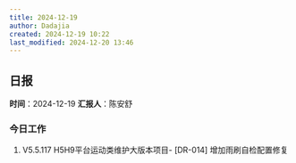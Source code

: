 ```yaml
---
title: 2024-12-19
author: Dadajia
created: 2024-12-19 10:22
last_modified: 2024-12-20 13:46
---
```

## 日报
**时间**：2024-12-19 **汇报人**：陈安舒
### 今日工作
1. V5.5.117 H5H9平台运动类维护大版本项目- \[DR-014] 增加雨刷自检配置修复